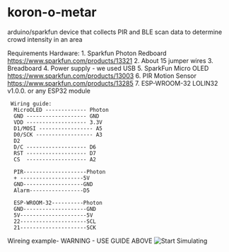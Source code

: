 # koron-o-metar
arduino/sparkfun device that collects PIR and BLE scan data to determine crowd intensity in an area


Requirements
  Hardware:
    1. Sparkfun Photon Redboard https://www.sparkfun.com/products/13321
    2. About 15 jumper wires
    3. Breadboard
    4. Power supply - we used USB
    5. SparkFun Micro OLED https://www.sparkfun.com/products/13003
    6. PIR Motion Sensor https://www.sparkfun.com/products/13285
    7. ESP-WROOM-32 LOLIN32 v1.0.0. or any ESP32 module


     Wiring guide:
      MicroOLED ------------- Photon
      GND ------------------- GND
      VDD ------------------- 3.3V 
      D1/MOSI ----------------- A5 
      D0/SCK ------------------ A3 
      D2 
      D/C ------------------- D6 
      RST ------------------- D7 
      CS  ------------------- A2
     
      PIR--------------------Photon
      + --------------------5V
      GND-------------------GND
      Alarm-----------------D5
      
      ESP-WROOM-32----------Photon
      GND--------------------GND
      5V---------------------5V
      22---------------------SCL
      21---------------------SCK
      
      
      
 Wireing example- WARNING - USE GUIDE ABOVE
 ![Start Simulating](https://user-images.githubusercontent.com/76110238/122606330-1234c300-d079-11eb-97d0-16c0170ef097.png)
      
